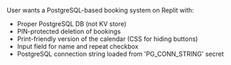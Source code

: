 User wants a PostgreSQL-based booking system on Replit with:
- Proper PostgreSQL DB (not KV store)
- PIN-protected deletion of bookings
- Print-friendly version of the calendar (CSS for hiding buttons)
- Input field for name and repeat checkbox
- PostgreSQL connection string loaded from 'PG_CONN_STRING' secret